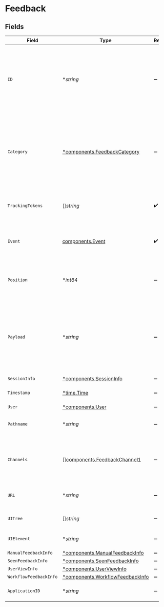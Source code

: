 # Feedback


## Fields

| Field                                                                                                                                                                                                              | Type                                                                                                                                                                                                               | Required                                                                                                                                                                                                           | Description                                                                                                                                                                                                        |
| ------------------------------------------------------------------------------------------------------------------------------------------------------------------------------------------------------------------ | ------------------------------------------------------------------------------------------------------------------------------------------------------------------------------------------------------------------ | ------------------------------------------------------------------------------------------------------------------------------------------------------------------------------------------------------------------ | ------------------------------------------------------------------------------------------------------------------------------------------------------------------------------------------------------------------ |
| `ID`                                                                                                                                                                                                               | **string*                                                                                                                                                                                                          | :heavy_minus_sign:                                                                                                                                                                                                 | Universally unique identifier of the event. To allow for reliable retransmission, only the earliest received event of a given UUID is considered valid by the server and subsequent are ignored.                   |
| `Category`                                                                                                                                                                                                         | [*components.FeedbackCategory](../../models/components/feedbackcategory.md)                                                                                                                                        | :heavy_minus_sign:                                                                                                                                                                                                 | The feature category to which the feedback applies. These should be broad product areas such as Announcements, Answers, Search, etc. rather than specific components or UI treatments within those areas.          |
| `TrackingTokens`                                                                                                                                                                                                   | []*string*                                                                                                                                                                                                         | :heavy_check_mark:                                                                                                                                                                                                 | A list of server-generated trackingTokens to which this event applies.                                                                                                                                             |
| `Event`                                                                                                                                                                                                            | [components.Event](../../models/components/event.md)                                                                                                                                                               | :heavy_check_mark:                                                                                                                                                                                                 | The action the user took within a Glean client with respect to the object referred to by the given `trackingToken`.                                                                                                |
| `Position`                                                                                                                                                                                                         | **int64*                                                                                                                                                                                                           | :heavy_minus_sign:                                                                                                                                                                                                 | Position of the element in the case that the client controls order (such as feed and autocomplete).                                                                                                                |
| `Payload`                                                                                                                                                                                                          | **string*                                                                                                                                                                                                          | :heavy_minus_sign:                                                                                                                                                                                                 | For type MANUAL_FEEDBACK, contains string of user feedback. For autocomplete, partial query string. For feed, string of user feedback in addition to manual feedback signals extracted from all suggested content. |
| `SessionInfo`                                                                                                                                                                                                      | [*components.SessionInfo](../../models/components/sessioninfo.md)                                                                                                                                                  | :heavy_minus_sign:                                                                                                                                                                                                 | N/A                                                                                                                                                                                                                |
| `Timestamp`                                                                                                                                                                                                        | [*time.Time](https://pkg.go.dev/time#Time)                                                                                                                                                                         | :heavy_minus_sign:                                                                                                                                                                                                 | The ISO 8601 timestamp when the event occured.                                                                                                                                                                     |
| `User`                                                                                                                                                                                                             | [*components.User](../../models/components/user.md)                                                                                                                                                                | :heavy_minus_sign:                                                                                                                                                                                                 | N/A                                                                                                                                                                                                                |
| `Pathname`                                                                                                                                                                                                         | **string*                                                                                                                                                                                                          | :heavy_minus_sign:                                                                                                                                                                                                 | The path the client was at when the feedback event triggered.                                                                                                                                                      |
| `Channels`                                                                                                                                                                                                         | [][components.FeedbackChannel1](../../models/components/feedbackchannel1.md)                                                                                                                                       | :heavy_minus_sign:                                                                                                                                                                                                 | Where the feedback will be sent, e.g. to Glean, the user's company, or both. If no channels are specified, feedback will go only to Glean.                                                                         |
| `URL`                                                                                                                                                                                                              | **string*                                                                                                                                                                                                          | :heavy_minus_sign:                                                                                                                                                                                                 | The URL the client was at when the feedback event triggered.                                                                                                                                                       |
| `UITree`                                                                                                                                                                                                           | []*string*                                                                                                                                                                                                         | :heavy_minus_sign:                                                                                                                                                                                                 | The UI element tree associated with the event, if any.                                                                                                                                                             |
| `UIElement`                                                                                                                                                                                                        | **string*                                                                                                                                                                                                          | :heavy_minus_sign:                                                                                                                                                                                                 | The UI element associated with the event, if any.                                                                                                                                                                  |
| `ManualFeedbackInfo`                                                                                                                                                                                               | [*components.ManualFeedbackInfo](../../models/components/manualfeedbackinfo.md)                                                                                                                                    | :heavy_minus_sign:                                                                                                                                                                                                 | N/A                                                                                                                                                                                                                |
| `SeenFeedbackInfo`                                                                                                                                                                                                 | [*components.SeenFeedbackInfo](../../models/components/seenfeedbackinfo.md)                                                                                                                                        | :heavy_minus_sign:                                                                                                                                                                                                 | N/A                                                                                                                                                                                                                |
| `UserViewInfo`                                                                                                                                                                                                     | [*components.UserViewInfo](../../models/components/userviewinfo.md)                                                                                                                                                | :heavy_minus_sign:                                                                                                                                                                                                 | N/A                                                                                                                                                                                                                |
| `WorkflowFeedbackInfo`                                                                                                                                                                                             | [*components.WorkflowFeedbackInfo](../../models/components/workflowfeedbackinfo.md)                                                                                                                                | :heavy_minus_sign:                                                                                                                                                                                                 | N/A                                                                                                                                                                                                                |
| `ApplicationID`                                                                                                                                                                                                    | **string*                                                                                                                                                                                                          | :heavy_minus_sign:                                                                                                                                                                                                 | The application ID of the client that sent the feedback event.                                                                                                                                                     |